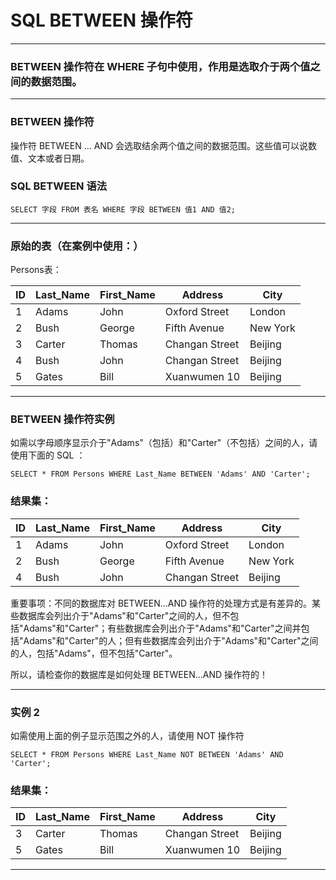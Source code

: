 # SQL BETWEEN 操作符

---
### BETWEEN 操作符在 WHERE 子句中使用，作用是选取介于两个值之间的数据范围。

---
### BETWEEN 操作符

操作符 BETWEEN ... AND 会选取结余两个值之间的数据范围。这些值可以说数值、文本或者日期。

### SQL BETWEEN 语法

```
SELECT 字段 FROM 表名 WHERE 字段 BETWEEN 值1 AND 值2;
```

---
### 原始的表（在案例中使用：）

Persons表：

ID | Last_Name | First_Name | Address        | City
---|-----------|------------|----------------|---------
1  | Adams     | John       | Oxford Street  | London
2  | Bush      | George     | Fifth Avenue   | New York
3  | Carter    | Thomas     | Changan Street | Beijing
4  | Bush      | John       | Changan Street | Beijing
5  | Gates     | Bill       | Xuanwumen 10   | Beijing

---
### BETWEEN 操作符实例

如需以字母顺序显示介于"Adams"（包括）和"Carter"（不包括）之间的人，请使用下面的 SQL ：

```
SELECT * FROM Persons WHERE Last_Name BETWEEN 'Adams' AND 'Carter';
```

### 结果集：

ID | Last_Name | First_Name | Address        | City
---|-----------|------------|----------------|---------
1  | Adams     | John       | Oxford Street  | London
2  | Bush      | George     | Fifth Avenue   | New York
4  | Bush      | John       | Changan Street | Beijing

重要事项：不同的数据库对 BETWEEN...AND 操作符的处理方式是有差异的。某些数据库会列出介于"Adams"和"Carter"之间的人，但不包括"Adams"和"Carter"；有些数据库会列出介于"Adams"和"Carter"之间并包括"Adams"和"Carter"的人；但有些数据库会列出介于"Adams"和"Carter"之间的人，包括"Adams"，但不包括"Carter"。

所以，请检查你的数据库是如何处理 BETWEEN...AND 操作符的！

---
### 实例 2

如需使用上面的例子显示范围之外的人，请使用 NOT 操作符

```
SELECT * FROM Persons WHERE Last_Name NOT BETWEEN 'Adams' AND 'Carter';
```

### 结果集：

ID | Last_Name | First_Name | Address        | City
---|-----------|------------|----------------|---------
3  | Carter    | Thomas     | Changan Street | Beijing
5  | Gates     | Bill       | Xuanwumen 10   | Beijing

---